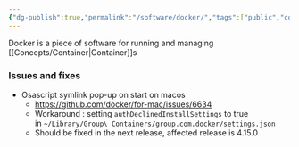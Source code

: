 ```yaml
---
{"dg-publish":true,"permalink":"/software/docker/","tags":["public","container","docker","macos"],"noteIcon":"1","created":"2023-08-15T14:20:29.000+02:00","updated":"2023-01-02T12:01:42.000+01:00"}
---
```



Docker is a piece of software for running and managing [[Concepts/Container\|Container]]s

### Issues and fixes

- Osascript symlink pop-up on start on macos
	- https://github.com/docker/for-mac/issues/6634
	- Workaround : setting `authDeclinedInstallSettings` to true in `~/Library/Group\ Containers/group.com.docker/settings.json`
	- Should be fixed in the next release, affected release is 4.15.0